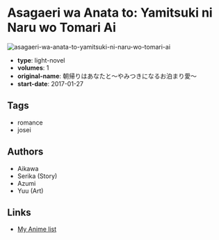 # Asagaeri wa Anata to: Yamitsuki ni Naru wo Tomari Ai

![asagaeri-wa-anata-to-yamitsuki-ni-naru-wo-tomari-ai](https://cdn.myanimelist.net/images/manga/1/197945.jpg)

-   **type**: light-novel
-   **volumes**: 1
-   **original-name**: 朝帰りはあなたと～やみつきになるお泊まり愛～
-   **start-date**: 2017-01-27

## Tags

-   romance
-   josei

## Authors

-   Aikawa
-   Serika (Story)
-   Azumi
-   Yuu (Art)

## Links

-   [My Anime list](https://myanimelist.net/manga/108074/Asagaeri_wa_Anata_to__Yamitsuki_ni_Naru_wo_Tomari_Ai)
